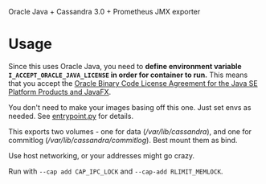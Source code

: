 Oracle Java + Cassandra 3.0 + Prometheus JMX exporter

# Usage

Since this uses Oracle Java, 
you need to **define environment variable `I_ACCEPT_ORACLE_JAVA_LICENSE`
in order for container to run.**
This means that you accept the
[Oracle Binary Code License Agreement for the Java SE Platform Products and JavaFX](http://www.oracle.com/technetwork/java/javase/terms/license/index.html).


You don't need to make your images basing off this one.
Just set envs as needed. See [entrypoint.py](/entrypoint.py) for details.

This exports two volumes - 
one for data (_/var/lib/cassandra_),
and one for commitlog (_/var/lib/cassandra/commitlog_). 
Best mount them as bind.

Use host networking, or your addresses might go crazy.

Run with `--cap add CAP_IPC_LOCK` and `--cap-add RLIMIT_MEMLOCK`.
